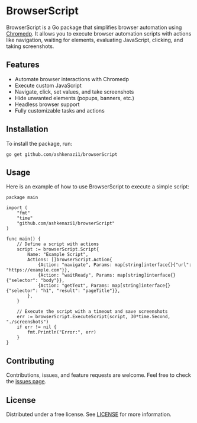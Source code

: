 BrowserScript
=============

BrowserScript is a Go package that simplifies browser automation using [Chromedp](https://github.com/chromedp/chromedp). It allows you to execute browser automation scripts with actions like navigation, waiting for elements, evaluating JavaScript, clicking, and taking screenshots.

Features
--------

*   Automate browser interactions with Chromedp
*   Execute custom JavaScript
*   Navigate, click, set values, and take screenshots
*   Hide unwanted elements (popups, banners, etc.)
*   Headless browser support
*   Fully customizable tasks and actions

Installation
------------

To install the package, run:

    go get github.com/ashkenazi1/browserScript

Usage
-----

Here is an example of how to use BrowserScript to execute a simple script:

    
    package main
    
    import (
        "fmt"
        "time"
        "github.com/ashkenazi1/browserScript"
    )
    
    func main() {
        // Define a script with actions
        script := browserScript.Script{
            Name: "Example Script",
            Actions: []browserScript.Action{
                {Action: "navigate", Params: map[string]interface{}{"url": "https://example.com"}},
                {Action: "waitReady", Params: map[string]interface{}{"selector": "body"}},
                {Action: "getText", Params: map[string]interface{}{"selector": "h1", "result": "pageTitle"}},
            },
        }
    
        // Execute the script with a timeout and save screenshots
        err := browserScript.ExecuteScript(script, 30*time.Second, "./screenshots")
        if err != nil {
            fmt.Println("Error:", err)
        }
    }
    

Contributing
------------

Contributions, issues, and feature requests are welcome. Feel free to check the [issues page](https://github.com/ashkenazi1/browserScript/issues).

License
-------

Distributed under a free license. See [LICENSE](LICENSE) for more information.
